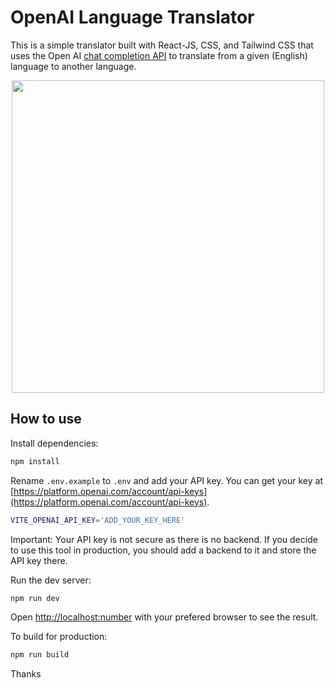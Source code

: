 # OpenAI Language Translator

This is a simple translator built with React-JS, CSS, and Tailwind CSS that uses the Open AI [chat completion API](https://platform.openai.com/docs/guides/completion) to translate from a given (English) language to another language.

<div style="text-align:center">
<img src="" width="500">
</div>

## How to use

Install dependencies:

```bash
npm install
```

Rename `.env.example` to `.env` and add your API key. You can get your key at [https://platform.openai.com/account/api-keys](https://platform.openai.com/account/api-keys).

```bash
VITE_OPENAI_API_KEY='ADD_YOUR_KEY_HERE'
```

Important: Your API key is not secure as there is no backend. If you decide to use this tool in production, you should add a backend to it and store the API key there.

Run the dev server:

```bash
npm run dev
```

Open [http://localhost:number](http://localhost:number) with your prefered browser to see the result.

To build for production:

```bash
npm run build
```


Thanks
